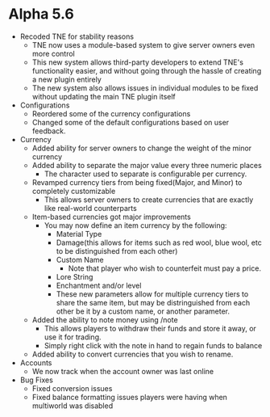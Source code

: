 Alpha 5.6
=============================
- Recoded TNE for stability reasons
  - TNE now uses a module-based system to give server owners even more control
  - This new system allows third-party developers to extend TNE's functionality easier, and without going through the hassle of creating a new plugin entirely
  - The new system also allows issues in individual modules to be fixed without updating the main TNE plugin itself
- Configurations
  - Reordered some of the currency configurations
  - Changed some of the default configurations based on user feedback.
- Currency
  - Added ability for server owners to change the weight of the minor currency
  - Added ability to separate the major value every three numeric places 
    - The character used to separate is configurable per currency.
  - Revamped currency tiers from being fixed(Major, and Minor) to completely customizable
    - This allows server owners to create currencies that are exactly like real-world counterparts
  - Item-based currencies got major improvements
    - You may now define an item currency by the following:
      - Material Type
      - Damage(this allows for items such as red wool, blue wool, etc to be distinguished from each other)
      - Custom Name
        - Note that player who wish to counterfeit must pay a price.
      - Lore String
      - Enchantment and/or level
      - These new parameters allow for multiple currency tiers to share the same item, but may be distringuished from
      each other be it by a custom name, or another parameter.
  - Added the ability to note money using /note
    - This allows players to withdraw their funds and store it away, or use it for trading.
    - Simply right click with the note in hand to regain funds to balance
  - Added ability to convert currencies that you wish to rename.
- Accounts
  - We now track when the account owner was last online
- Bug Fixes
  - Fixed conversion issues
  - Fixed balance formatting issues players were having when multiworld was disabled